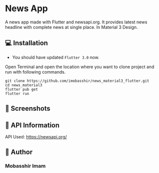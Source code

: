 # News App

A news app made with Flutter and newsapi.org. It provides latest news headline with complete news at single place. In Material 3 Design.

## 💻 Installation

- You should have updated `Flutter 3.0` now.

Open Terminal and open the location where you want to clone project and run with following commands.

```
git clone https://github.com/imobasshir/news_material3_flutter.git
cd news_material3
flutter pub get
flutter run
```

## 📱 Screenshots



## 🔗 API Information

API Used: https://newsapi.org/

## 🧑 Author

### Mobasshir Imam
